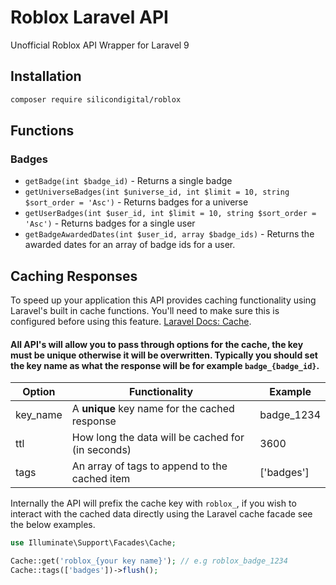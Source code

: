 # Roblox Laravel API
Unofficial Roblox API Wrapper for Laravel 9

## Installation
```bash
composer require silicondigital/roblox
```

## Functions

### Badges
* `getBadge(int $badge_id)` - Returns a single badge
* `getUniverseBadges(int $universe_id, int $limit = 10, string $sort_order = 'Asc')` - Returns badges for a universe
* `getUserBadges(int $user_id, int $limit = 10, string $sort_order = 'Asc')` - Returns badges for a single user
* `getBadgeAwardedDates(int $user_id, array $badge_ids)` - Returns the awarded dates for an array of badge ids for a user.

## Caching Responses
To speed up your application this API provides caching functionality using Laravel's built in cache functions. You'll need to make sure this is configured before using this feature. [Laravel Docs: Cache](https://laravel.com/docs/master/cache).
#### All API's will allow you to pass through options for the cache, the key must be unique otherwise it will be overwritten. Typically you should set the key name as what the response will be for example ``badge_{badge_id}``.
| Option  | Functionality | Example             |
| ------------- | ------------- | ------------- |
| key_name  | A **unique** key name for the cached response  | badge_1234  |
| ttl | How long the data will be cached for (in seconds)  | 3600 |
|tags | An array of tags to append to the cached item | ['badges'] |

Internally the API will prefix the cache key with ``roblox_``, if you wish to interact with the cached data directly using the Laravel cache facade see the below examples.
```php
use Illuminate\Support\Facades\Cache;

Cache::get('roblox_{your key name}'); // e.g roblox_badge_1234
Cache::tags(['badges'])->flush();
```
